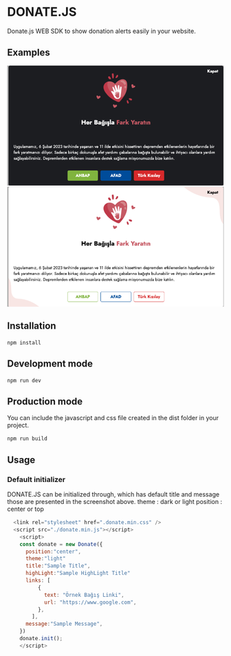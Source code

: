 # DONATE.JS

Donate.js WEB SDK to show donation alerts easily in your website.

## Examples

<p align="center">
  <img alt="UI" src="docs/ss_dark.png">
  <img alt="UI" src="docs/ss_light.png">
</p>

## Installation

```
npm install
```

## Development mode

```
npm run dev
```

## Production mode

You can include the javascript and css file created in the dist folder in your project.

```
npm run build
```

## Usage

### Default initializer

DONATE.JS can be initialized through, which has default title and message those are presented in the screenshot above.
theme : dark or light
position : center or top

```js
  <link rel="stylesheet" href=".donate.min.css" />
  <script src="./donate.min.js"></script>
    <script>
    const donate = new Donate({
      position:"center",
      theme:"light"
      title:"Sample Title",
      highLight:"Sample HighLight Title"
      links: [
          {
            text: "Örnek Bağış Linki",
            url: "https://www.google.com",
          },
        ],
      message:"Sample Message",
    })
    donate.init();
    </script>
```
